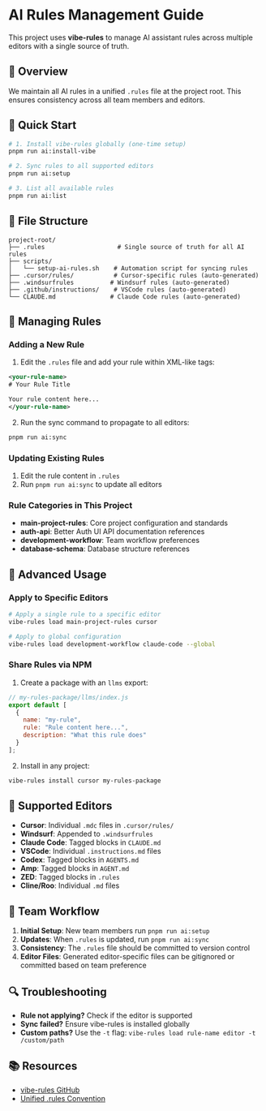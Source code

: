 # AI Rules Management Guide

This project uses **vibe-rules** to manage AI assistant rules across multiple editors with a single source of truth.

## 🎯 Overview

We maintain all AI rules in a unified `.rules` file at the project root. This ensures consistency across all team members and editors.

## 🚀 Quick Start

```bash
# 1. Install vibe-rules globally (one-time setup)
pnpm run ai:install-vibe

# 2. Sync rules to all supported editors
pnpm run ai:setup

# 3. List all available rules
pnpm run ai:list
```

## 📁 File Structure

```
project-root/
├── .rules                    # Single source of truth for all AI rules
├── scripts/
│   └── setup-ai-rules.sh    # Automation script for syncing rules
├── .cursor/rules/           # Cursor-specific rules (auto-generated)
├── .windsurfrules          # Windsurf rules (auto-generated)
├── .github/instructions/    # VSCode rules (auto-generated)
└── CLAUDE.md               # Claude Code rules (auto-generated)
```

## 📝 Managing Rules

### Adding a New Rule

1. Edit the `.rules` file and add your rule within XML-like tags:

```xml
<your-rule-name>
# Your Rule Title

Your rule content here...
</your-rule-name>
```

2. Run the sync command to propagate to all editors:
```bash
pnpm run ai:sync
```

### Updating Existing Rules

1. Edit the rule content in `.rules`
2. Run `pnpm run ai:sync` to update all editors

### Rule Categories in This Project

- **main-project-rules**: Core project configuration and standards
- **auth-api**: Better Auth UI API documentation references
- **development-workflow**: Team workflow preferences
- **database-schema**: Database structure references

## 🔧 Advanced Usage

### Apply to Specific Editors

```bash
# Apply a single rule to a specific editor
vibe-rules load main-project-rules cursor

# Apply to global configuration
vibe-rules load development-workflow claude-code --global
```

### Share Rules via NPM

1. Create a package with an `llms` export:

```javascript
// my-rules-package/llms/index.js
export default [
  {
    name: "my-rule",
    rule: "Rule content here...",
    description: "What this rule does"
  }
];
```

2. Install in any project:
```bash
vibe-rules install cursor my-rules-package
```

## 🎨 Supported Editors

- **Cursor**: Individual `.mdc` files in `.cursor/rules/`
- **Windsurf**: Appended to `.windsurfrules`
- **Claude Code**: Tagged blocks in `CLAUDE.md`
- **VSCode**: Individual `.instructions.md` files
- **Codex**: Tagged blocks in `AGENTS.md`
- **Amp**: Tagged blocks in `AGENT.md`
- **ZED**: Tagged blocks in `.rules`
- **Cline/Roo**: Individual `.md` files

## 🤝 Team Workflow

1. **Initial Setup**: New team members run `pnpm run ai:setup`
2. **Updates**: When `.rules` is updated, run `pnpm run ai:sync`
3. **Consistency**: The `.rules` file should be committed to version control
4. **Editor Files**: Generated editor-specific files can be gitignored or committed based on team preference

## 🔍 Troubleshooting

- **Rule not applying?** Check if the editor is supported
- **Sync failed?** Ensure vibe-rules is installed globally
- **Custom paths?** Use the `-t` flag: `vibe-rules load rule-name editor -t /custom/path`

## 📚 Resources

- [vibe-rules GitHub](https://github.com/futureexcited/vibe-rules)
- [Unified .rules Convention](https://github.com/futureexcited/vibe-rules/blob/main/UNIFIED_RULES_CONVENTION.md) 